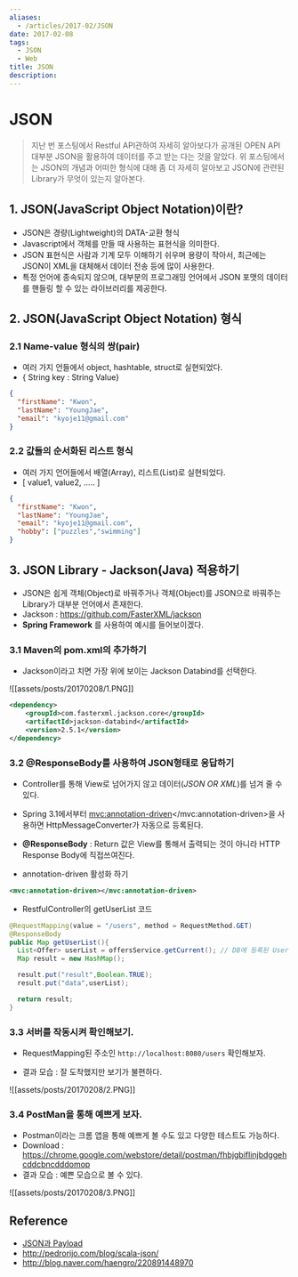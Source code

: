 ```yaml
---
aliases:
  - /articles/2017-02/JSON
date: 2017-02-08
tags:
  - JSON
  - Web
title: JSON
description:
---
```

# JSON
> 지난 번 포스팅에서 Restful API관하여 자세히 알아보다가 공개된 OPEN API 대부분 JSON을 활용하여 데이터를 주고 받는 다는 것을 알았다. 위 포스팅에서는 JSON의 개념과 어떠한 형식에 대해 좀 더 자세히 알아보고 JSON에 관련된 Library가 무엇이 있는지 알아본다.

## 1. JSON(JavaScript Object Notation)이란?
- JSON은 경량(Lightweight)의 DATA-교환 형식
- Javascript에서 객체를 만들 때 사용하는 표현식을 의미한다.
- JSON 표현식은 사람과 기계 모두 이해하기 쉬우며 용량이 작아서, 최근에는 JSON이 XML을 대체해서 데이터 전송 등에 많이 사용한다.
- 특정 언어에 종속되지 않으며, 대부분의 프로그래밍 언어에서 JSON 포맷의 데이터를 핸들링 할 수 있는 라이브러리를 제공한다.

## 2. JSON(JavaScript Object Notation) 형식

### 2.1 Name-value 형식의 쌍(pair)
- 여러 가지 언들에서 object, hashtable, struct로 실현되었다.
- { String key :  String Value}

```json
{
  "firstName": "Kwon",
  "lastName": "YoungJae",
  "email": "kyoje11@gmail.com"
}
```

### 2.2 값들의 순서화된 리스트 형식
- 여러 가지 언어들에서 배열(Array), 리스트(List)로 실현되었다.
- [ value1, value2, ..... ]

```json
{
  "firstName": "Kwon",
  "lastName": "YoungJae",
  "email": "kyoje11@gmail.com",
  "hobby": ["puzzles","swimming"]
}
```

## 3. JSON Library - Jackson(Java) 적용하기
- JSON은 쉽게 객체(Object)로 바꿔주거나 객체(Object)를 JSON으로 바꿔주는 Library가 대부분 언어에서 존재한다.
- Jackson : <https://github.com/FasterXML/jackson>
- **Spring Framework** 를 사용하여 예시를 들어보이겠다.

### 3.1 Maven의 pom.xml의 추가하기
- Jackson이라고 치면 가장 위에 보이는 Jackson Databind를 선택한다.

![[assets/posts/20170208/1.PNG]]

```xml
<dependency>
    <groupId>com.fasterxml.jackson.core</groupId>
    <artifactId>jackson-databind</artifactId>
    <version>2.5.1</version>
</dependency>
```

### 3.2 @ResponseBody를 사용하여 JSON형태로 응답하기
- Controller를 통해 View로 넘어가지 않고 데이터(*JSON OR XML*)를 넘겨 줄 수 있다.
- Spring 3.1에서부터 <mvc:annotation-driven></mvc:annotation-driven>을 사용하면 HttpMessageConverter가 자동으로 등록된다.
- **@ResponseBody** : Return 값은 View를 통해서 출력되는 것이 아니라 HTTP Response Body에 직접쓰여진다.

- annotation-driven 활성화 하기

```xml
<mvc:annotation-driven></mvc:annotation-driven>
```

- RestfulController의 getUserList 코드

```java
@RequestMapping(value = "/users", method = RequestMethod.GET)
@ResponseBody
public Map getUserList(){
  List<Offer> userList = offersService.getCurrent(); // DB에 등록된 User List를 받아온다.
  Map result = new HashMap();

  result.put("result",Boolean.TRUE);
  result.put("data",userList);

  return result;
}
```

### 3.3 서버를 작동시켜 확인해보기.
- RequestMapping된 주소인 `http://localhost:8080/users` 확인해보자.

- 결과 모습 : 잘 도착했지만 보기가 불편하다.

![[assets/posts/20170208/2.PNG]]


### 3.4 PostMan을 통해 예쁘게 보자.
- Postman이라는 크롬 앱을 통해 예쁘게 볼 수도 있고 다양한 테스트도 가능하다.
- Download : <https://chrome.google.com/webstore/detail/postman/fhbjgbiflinjbdggehcddcbncdddomop>
- 결과 모습 : 예쁜 모습으로 볼 수 있다.

![[assets/posts/20170208/3.PNG]]


## Reference
- [JSON과 Payload](https://minieetea.com/2017/03/archives/5001)
- <http://pedrorijo.com/blog/scala-json/>
- <http://blog.naver.com/haengro/220891448970>
